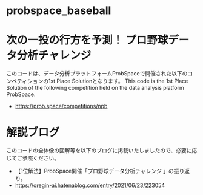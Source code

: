 # probspace_baseball
# 次の一投の行方を予測！ プロ野球データ分析チャレンジ
このコードは、データ分析プラットフォームProbSpaceで開催された以下のコンペティションの1st Place Solutionとなります。
This code is the 1st Place Solution of the following competition held on the data analysis platform ProbSpace.
- https://prob.space/competitions/npb
# 解説ブログ
このコードの全体像の図解等を以下のブログに掲載いたしましたので、必要に応じてご参照ください。
- 【1位解法】ProbSpace開催「プロ野球データ分析チャレンジ 」の振り返り。 
-  https://oregin-ai.hatenablog.com/entry/2021/06/23/223054
